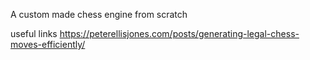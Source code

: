 A custom made chess engine from scratch

useful links
https://peterellisjones.com/posts/generating-legal-chess-moves-efficiently/

